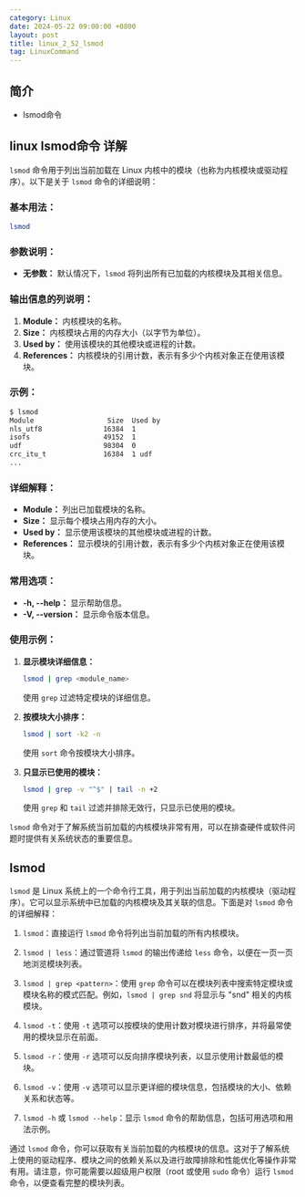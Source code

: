 ```yaml
---
category: Linux
date: 2024-05-22 09:00:00 +0800
layout: post
title: linux_2_52_lsmod
tag: LinuxCommand
---
```

## 简介

+ lsmod命令

## linux lsmod命令 详解

`lsmod` 命令用于列出当前加载在 Linux 内核中的模块（也称为内核模块或驱动程序）。以下是关于 `lsmod` 命令的详细说明：

### 基本用法：

```bash
lsmod
```

### 参数说明：

- **无参数：** 默认情况下，`lsmod` 将列出所有已加载的内核模块及其相关信息。

### 输出信息的列说明：

1. **Module：** 内核模块的名称。
2. **Size：** 内核模块占用的内存大小（以字节为单位）。
3. **Used by：** 使用该模块的其他模块或进程的计数。
4. **References：** 内核模块的引用计数，表示有多少个内核对象正在使用该模块。

### 示例：

```bash
$ lsmod
Module                  Size  Used by
nls_utf8               16384  1
isofs                  49152  1
udf                    98304  0
crc_itu_t              16384  1 udf
...
```

### 详细解释：

- **Module：** 列出已加载模块的名称。
- **Size：** 显示每个模块占用内存的大小。
- **Used by：** 显示使用该模块的其他模块或进程的计数。
- **References：** 显示模块的引用计数，表示有多少个内核对象正在使用该模块。

### 常用选项：

- **-h, --help：** 显示帮助信息。
- **-V, --version：** 显示命令版本信息。

### 使用示例：

1. **显示模块详细信息：**
   ```bash
   lsmod | grep <module_name>
   ```
   使用 `grep` 过滤特定模块的详细信息。

2. **按模块大小排序：**
   ```bash
   lsmod | sort -k2 -n
   ```
   使用 `sort` 命令按模块大小排序。

3. **只显示已使用的模块：**
   ```bash
   lsmod | grep -v "^$" | tail -n +2
   ```
   使用 `grep` 和 `tail` 过滤并排除无效行，只显示已使用的模块。

`lsmod` 命令对于了解系统当前加载的内核模块非常有用，可以在排查硬件或软件问题时提供有关系统状态的重要信息。

## lsmod 

`lsmod` 是 Linux 系统上的一个命令行工具，用于列出当前加载的内核模块（驱动程序）。它可以显示系统中已加载的内核模块及其关联的信息。下面是对 `lsmod` 命令的详细解释：

1. `lsmod`：直接运行 `lsmod` 命令将列出当前加载的所有内核模块。

2. `lsmod | less`：通过管道将 `lsmod` 的输出传递给 `less` 命令，以便在一页一页地浏览模块列表。

3. `lsmod | grep <pattern>`：使用 `grep` 命令可以在模块列表中搜索特定模块或模块名称的模式匹配。例如，`lsmod | grep snd` 将显示与 "snd" 相关的内核模块。

4. `lsmod -t`：使用 `-t` 选项可以按模块的使用计数对模块进行排序，并将最常使用的模块显示在前面。

5. `lsmod -r`：使用 `-r` 选项可以反向排序模块列表，以显示使用计数最低的模块。

6. `lsmod -v`：使用 `-v` 选项可以显示更详细的模块信息，包括模块的大小、依赖关系和状态等。

7. `lsmod -h` 或 `lsmod --help`：显示 `lsmod` 命令的帮助信息，包括可用选项和用法示例。

通过 `lsmod` 命令，你可以获取有关当前加载的内核模块的信息。这对于了解系统上使用的驱动程序、模块之间的依赖关系以及进行故障排除和性能优化等操作非常有用。请注意，你可能需要以超级用户权限（root 或使用 `sudo` 命令）运行 `lsmod` 命令，以便查看完整的模块列表。